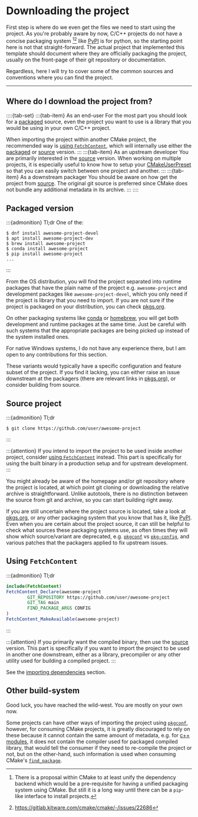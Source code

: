 # Downloading the project

First step is where do we even get the files we need to start using the project.
As you're probably aware by now, C/C++ projects do not have a concise packaging
system [^1][^2] like [PyPI] is for python, so the starting point here is not that
straight-forward. The actual project that implemented this template should
document where they are officially packaging the project, usually on the
front-page of their git repository or documentation.

Regardless, here I will try to cover some of the common sources and conventions
where you can find the project.

[PyPI]: https://pypi.org/

---

## Where do I download the project from?
::::{tab-set}
:::{tab-item} As an end-user
For the most part you should look for a [packaged] source, even the project you
want to use is a library that you would be using in your own C/C++ project.

When importing the project within another CMake project, the recommended way is
[using `FetchContent`], which will internally use either the [packaged] or
[source] version.
:::
:::{tab-item} As an upstream developer
You are primarily interested in the [source] version. When working on multiple
projects, it is especially useful to know how to setup your [CMakeUserPreset] so
that you can easily switch between one project and another.
:::
:::{tab-item} As a downstream packager
You should be aware on how get the project from [source]. The original git
source is preferred since CMake does not bundle any additional metadata in its
archive.
:::
::::

## Packaged version

:::{admonition} Tl;dr
One of the:
```console
$ dnf install awesome-project-devel
$ apt install awesome-project-dev
$ brew install awesome-project
$ conda install awesome-project
$ pip install awesome-project
...
```
:::

From the OS distribution, you will find the project separated into runtime
packages that have the plain name of the project e.g. `awesome-project` and
development packages like `awesome-project-devel`, which you only need if the
project is library that you need to import. If you are not sure if the project
is packaged on your distribution, you can check [pkgs.org].

On other packaging systems like [conda] or [homebrew], you will get both
development and runtime packages at the same time. Just be careful with such
systems that the appropriate packages are being picked up instead of the system
installed ones.

For native Windows systems, I do not have any experience there, but I am open
to any contributions for this section.

These variants would typically have a specific configuration and feature subset
of the project. If you find it lacking, you can either raise an issue downstream
at the packagers (there are relevant links in [pkgs.org]), or consider building
from source.

## Source project

:::{admonition} Tl;dr
```console
$ git clone https://github.com/user/awesome-project
```
:::

:::{attention}
If you intend to import the project to be used inside another project, consider
[using `FetchContent`] instead. This part is specifically for using the built
binary in a production setup and for upstream development.
:::

You might already be aware of the homepage and/or git repository where the
project is located, at which point git cloning or downloading the relative
archive is straightforward. Unlike autotools, there is no distinction between
the source from git and archive, so you can start building right away.

If you are still uncertain where the project source is located, take a look at
[pkgs.org], or any other packaging system that you know that has it, like
[PyPI]. Even when you are certain about the project source, it can still be
helpful to check what sources these packaging systems use, as often times they
will show which source/variant are deprecated, e.g. [`pkgconf`] vs
[`pkg-config`], and various patches that the packagers applied to fix upstream
issues.

## Using `FetchContent`

[//]: # (TODO: Synchronize with configure/import.md https://github.com/sphinx-doc/sphinx/issues/11807)

:::{admonition} Tl;dr
```cmake
include(FetchContent)
FetchContent_Declare(awesome-project
        GIT_REPOSITORY https://github.com/user/awesome-project
        GIT_TAG main
        FIND_PACKAGE_ARGS CONFIG
)
FetchContent_MakeAvailable(awesome-project)
```
:::

:::{attention}
If you primarily want the compiled binary, then use the [source] version. This
part is specifically if you want to import the project to be used in another
one downstream, either as a library, precompiler or any other utility used for
building a compiled project.
:::

See the [importing dependencies] section.

## Other build-system

Good luck, you have reached the wild-west. You are mostly on your own now.

Some projects can have other ways of importing the project using [`pkgconf`],
however, for consuming CMake projects, it is greatly discouraged to rely on
these because it cannot contain the same amount of metadata, e.g. for
[c++ modules], it does not contain the compiler used for packaged compiled
library, that would tell the consumer if they need to re-compile the project or
not, but on the other-hand, such information is used when consuming CMake's
[`find_package`].

[packaged]: #packaged-version
[source]: #source-project
[using `FetchContent`]: #using-fetchcontent
[`pkgconf`]: https://github.com/pkgconf/pkgconf
[`pkg-config`]: https://gitlab.freedesktop.org/pkg-config/pkg-config
[c++ modules]: https://en.cppreference.com/w/cpp/language/modules
[conda]: https://conda.io/projects/conda/en/latest/index.html
[homebrew]: https://brew.sh
[pkgs.org]: https://pkgs.org

[CMakeUserPreset]: configure/index.md#cmakeuserpresetsjson
[configuration]: configure/index.md
[importing dependencies]: configure/import.md#importing-dependencies-in-a-cmake-project

[`find_package`]: inv:cmake:cmake:command#command:find_package

[^1]: There is a proposal within CMake to at least unify the dependency backend
      [^2] which would be a pre-requisite for having a unified packaging system
      using CMake. But still it is a long way until there can be a `pip`-like
      interface to install projects.
[^2]: <https://gitlab.kitware.com/cmake/cmake/-/issues/22686>
